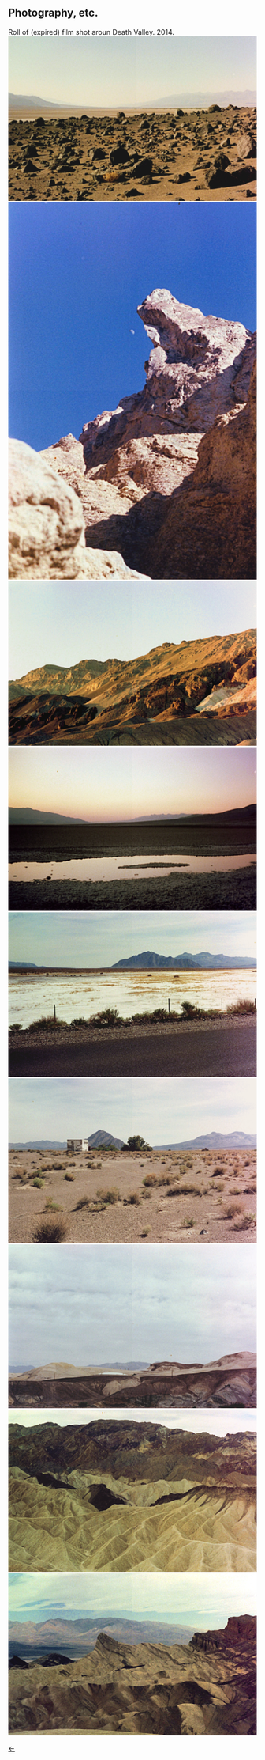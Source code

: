 ## Photography, etc.<br/>

Roll of (expired) film shot aroun Death Valley. 2014.<br/>
<img src="./images/deathvalley-1.jpg">
<img src="./images/deathvalley-2.jpg">
<img src="./images/deathvalley-3.jpg">
<img src="./images/deathvalley-4.jpg">
<img src="./images/deathvalley-5.jpg">
<img src="./images/deathvalley-6.jpg">
<img src="./images/deathvalley-7.jpg">
<img src="./images/deathvalley-8.jpg">
<img src="./images/deathvalley-9.jpg">

[&#8592;](./art)
